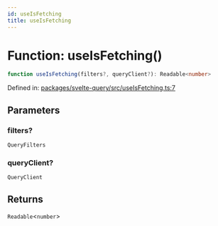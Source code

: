 ```yaml
---
id: useIsFetching
title: useIsFetching
---
```


<!-- DO NOT EDIT: this page is autogenerated from the type comments -->

# Function: useIsFetching()

```ts
function useIsFetching(filters?, queryClient?): Readable<number>
```

Defined in: [packages/svelte-query/src/useIsFetching.ts:7](https://github.com/TanStack/query/blob/main/packages/svelte-query/src/useIsFetching.ts#L7)

## Parameters

### filters?

`QueryFilters`

### queryClient?

`QueryClient`

## Returns

`Readable`\<`number`\>
